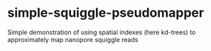 # simple-squiggle-pseudomapper
Simple demonstration of using spatial indexes (here kd-trees) to approximately map nanopore squiggle reads
